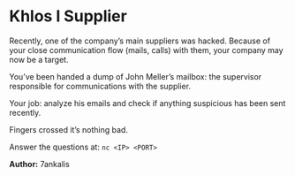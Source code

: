 # Khlos l Supplier

Recently, one of the company’s main suppliers was hacked.
Because of your close communication flow (mails, calls) with them, your company may now be a target.

You’ve been handed a dump of John Meller’s mailbox: the supervisor responsible for communications with the supplier.

Your job: analyze his emails and check if anything suspicious has been sent recently.

Fingers crossed it’s nothing bad.

Answer the questions at: `nc <IP> <PORT>`


**Author:** 7ankalis
